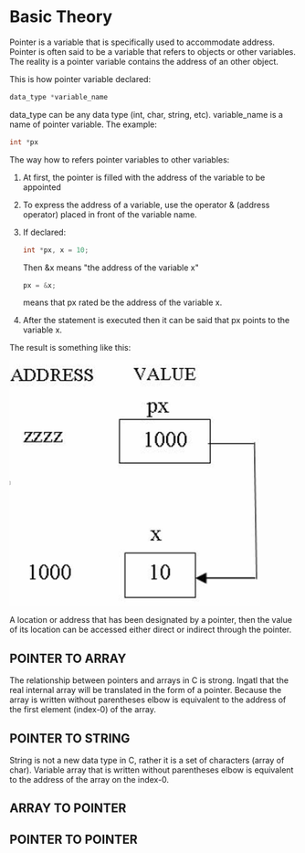 # Basic Theory
Pointer is a variable that is specifically used to accommodate address. Pointer is often said to be a variable that refers to objects or other variables. The reality is a pointer variable contains the address of an other object.

This is how pointer variable declared:
```c
data_type *variable_name
```
data_type can be any data type (int, char, string, etc). variable_name is a name of pointer variable. The example:
```c
int *px
```

The way how to refers pointer variables to other variables:

1. At first, the pointer is filled with the address of the variable to be appointed
2. To express the address of a variable, use the operator & (address operator) placed in front of the variable name.
3. If declared:

    ```c
    int *px, x = 10;
    ```
    
    Then &x means "the address of the variable x"

    ```c
    px = &x;
    ```
    
    means that px rated be the address of the variable x.
4. After the statement is executed then it can be said that px points to the variable x.

The result is something like this:

![alt text](https://github.com/rizalasrul/c-basic-pointer/blob/master/Images/1.png)

A location or address that has been designated by a pointer, then the value of its location can be accessed either direct or indirect through the pointer.

## POINTER TO ARRAY
The relationship between pointers and arrays in C is strong. Ingatl that the real internal array will be translated in the form of a pointer. Because the array is written without parentheses elbow is equivalent to the address of the first element (index-0) of the array.
## POINTER TO STRING
String is not a new data type in C, rather it is a set of characters (array of char). Variable array that is written without parentheses elbow is equivalent to the address of the array on the index-0.
## ARRAY TO POINTER
## POINTER TO POINTER
